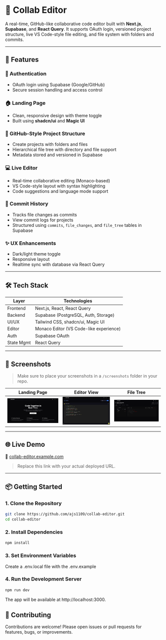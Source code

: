 # 🧠 Collab Editor

A real-time, GitHub-like collaborative code editor built with **Next.js**, **Supabase**, and **React Query**. It supports OAuth login, versioned project structure, live VS Code-style file editing, and file system with folders and commits.

---

## 🚀 Features

### 🔐 Authentication
- OAuth login using Supabase (Google/GitHub)
- Secure session handling and access control

### 🏠 Landing Page
- Clean, responsive design with theme toggle
- Built using **shadcn/ui** and **Magic UI**

### 📁 GitHub-Style Project Structure
- Create projects with folders and files
- Hierarchical file tree with directory and file support
- Metadata stored and versioned in Supabase

### 💻 Live Editor
- Real-time collaborative editing (Monaco-based)
- VS Code-style layout with syntax highlighting
- Code suggestions and language mode support

### 📝 Commit History
- Tracks file changes as commits
- View commit logs for projects
- Structured using `commits`, `file_changes`, and `file_tree` tables in Supabase

### ✨ UX Enhancements
- Dark/light theme toggle
- Responsive layout
- Realtime sync with database via React Query

---

## 🛠 Tech Stack

| Layer      | Technologies                             |
|------------|------------------------------------------|
| Frontend   | Next.js, React, React Query              |
| Backend    | Supabase (PostgreSQL, Auth, Storage)     |
| UI/UX      | Tailwind CSS, shadcn/ui, Magic UI        |
| Editor     | Monaco Editor (VS Code-like experience)  |
| Auth       | Supabase OAuth                           |
| State Mgmt | React Query                              |

---

## 📸 Screenshots

> Make sure to place your screenshots in a `/screenshots` folder in your repo.

| Landing Page | Editor View | File Tree |
|--------------|-------------|-----------|
| ![Landing](./screenshots/landing.png) | ![Editor](./screenshots/editor.png) | ![Tree](./screenshots/tree.png) |

---

## 🌐 Live Demo

🔗 [collab-editor.example.com](https://collab-editor.example.com)

> Replace this link with your actual deployed URL.

---

## 📦 Getting Started

### 1. Clone the Repository

```bash
git clone https://github.com/ajs1109/collab-editor.git
cd collab-editor
```

### 2. Install Dependencies

```bash
npm install
```

### 3. Set Environment Variables

Create a .env.local file with the .env.example

### 4. Run the Development Server

```bash
npm run dev
```

The app will be available at http://localhost:3000.

## 🤝 Contributing
Contributions are welcome!
Please open issues or pull requests for features, bugs, or improvements.

